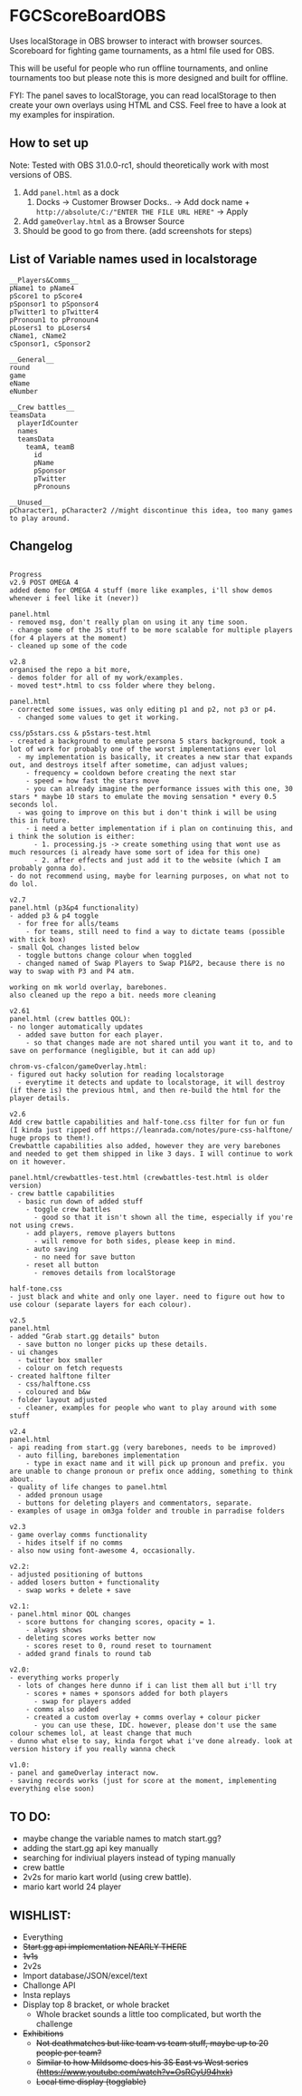 # FGCScoreBoardOBS

Uses localStorage in OBS browser to interact with browser sources. Scoreboard for fighting game tournaments, as a html file used for OBS.

This will be useful for people who run offline tournaments, and online tournaments too but please note this is more designed and built for offline. 

FYI: The panel saves to localStorage, you can read localStorage to then create your own overlays using HTML and CSS. 
Feel free to have a look at my examples for inspiration.

## How to set up
Note: Tested with OBS 31.0.0-rc1, should theoretically work with most versions of OBS.

1. Add ```panel.html``` as a dock
   1. Docks -> Customer Browser Docks.. -> Add dock name + ```http://absolute/C:/"ENTER THE FILE URL HERE"``` -> Apply
2. Add ```gameOverlay.html``` as a Browser Source
3. Should be good to go from there. (add screenshots for steps)

## List of Variable names used in localstorage
```
__Players&Comms__
pName1 to pName4
pScore1 to pScore4
pSponsor1 to pSponsor4
pTwitter1 to pTwitter4
pPronoun1 to pPronoun4
pLosers1 to pLosers4
cName1, cName2
cSponsor1, cSponsor2

__General__
round
game
eName 
eNumber 

__Crew battles__
teamsData
  playerIdCounter
  names
  teamsData
    teamA, teamB
      id
      pName
      pSponsor
      pTwitter
      pPronouns
  
__Unused__
pCharacter1, pCharacter2 //might discontinue this idea, too many games to play around. 
```
## Changelog
```

Progress
v2.9 POST OMEGA 4 
added demo for OMEGA 4 stuff (more like examples, i'll show demos whenever i feel like it (never))

panel.html 
- removed msg, don't really plan on using it any time soon. 
- change some of the JS stuff to be more scalable for multiple players (for 4 players at the moment)
- cleaned up some of the code 

v2.8 
organised the repo a bit more, 
- demos folder for all of my work/examples.
- moved test*.html to css folder where they belong. 

panel.html
- corrected some issues, was only editing p1 and p2, not p3 or p4. 
  - changed some values to get it working. 

css/p5stars.css & p5stars-test.html
- created a background to emulate persona 5 stars background, took a lot of work for probably one of the worst implementations ever lol
  - my implementation is basically, it creates a new star that expands out, and destroys itself after sometime, can adjust values; 
    - frequency = cooldown before creating the next star
    - speed = how fast the stars move
    - you can already imagine the performance issues with this one, 30 stars * maybe 10 stars to emulate the moving sensation * every 0.5 seconds lol.
  - was going to improve on this but i don't think i will be using this in future.
    - i need a better implementation if i plan on continuing this, and i think the solution is either:
      - 1. processing.js -> create something using that wont use as much resources (i already have some sort of idea for this one)
      - 2. after effects and just add it to the website (which I am probably gonna do). 
- do not recommend using, maybe for learning purposes, on what not to do lol. 

v2.7
panel.html (p3&p4 functionality)
- added p3 & p4 toggle 
  - for free for alls/teams
    - for teams, still need to find a way to dictate teams (possible with tick box)
- small QoL changes listed below 
  - toggle buttons change colour when toggled
  - changed named of Swap Players to Swap P1&P2, because there is no way to swap with P3 and P4 atm. 

working on mk world overlay, barebones.
also cleaned up the repo a bit. needs more cleaning

v2.61
panel.html (crew battles QOL): 
- no longer automatically updates
  - added save button for each player.
    - so that changes made are not shared until you want it to, and to save on performance (negligible, but it can add up)

chrom-vs-cfalcon/gameOverlay.html: 
- figured out hacky solution for reading localstorage
  - everytime it detects and update to localstorage, it will destroy (if there is) the previous html, and then re-build the html for the player details. 

v2.6
Add crew battle capabilities and half-tone.css filter for fun or fun (I kinda just ripped off https://leanrada.com/notes/pure-css-halftone/ huge props to them!).
Crewbattle capabilities also added, however they are very barebones and needed to get them shipped in like 3 days. I will continue to work on it however. 

panel.html/crewbattles-test.html (crewbattles-test.html is older version)
- crew battle capabilities
  - basic run down of added stuff
    - toggle crew battles
      - good so that it isn't shown all the time, especially if you're not using crews.
    - add players, remove players buttons
      - will remove for both sides, please keep in mind.
    - auto saving
      - no need for save button   
    - reset all button
      - removes details from localStorage

half-tone.css
- just black and white and only one layer. need to figure out how to use colour (separate layers for each colour).

v2.5 
panel.html
- added "Grab start.gg details" buton
  - save button no longer picks up these details. 
- ui changes
  - twitter box smaller
  - colour on fetch requests
- created halftone filter
  - css/halftone.css
  - coloured and b&w
- folder layout adjusted 
  - cleaner, examples for people who want to play around with some stuff

v2.4 
panel.html
- api reading from start.gg (very barebones, needs to be improved)
  - auto filling, barebones implementation
    - type in exact name and it will pick up pronoun and prefix. you are unable to change pronoun or prefix once adding, something to think about. 
- quality of life changes to panel.html
  - added pronoun usage
  - buttons for deleting players and commentators, separate. 
- examples of usage in om3ga folder and trouble in parradise folders

v2.3 
- game overlay comms functionality 
  - hides itself if no comms
- also now using font-awesome 4, occasionally. 

v2.2: 
- adjusted positioning of buttons
- added losers button + functionality   
  - swap works + delete + save

v2.1:
- panel.html minor QOL changes
  - score buttons for changing scores, opacity = 1. 
    - always shows
  - deleting scores works better now
    - scores reset to 0, round reset to tournament 
  - added grand finals to round tab

v2.0:
- everything works properly
  - lots of changes here dunno if i can list them all but i'll try
    - scores + names + sponsors added for both players
      - swap for players added
    - comms also added
    - created a custom overlay + comms overlay + colour picker
      - you can use these, IDC. however, please don't use the same colour schemes lol, at least change that much 
- dunno what else to say, kinda forgot what i've done already. look at version history if you really wanna check

v1.0:
- panel and gameOverlay interact now. 
- saving records works (just for score at the moment, implementing everything else soon)

```

## TO DO:
- maybe change the variable names to match start.gg? 
- adding the start.gg api key manually
- searching for indiviual players instead of typing manually
- crew battle
- 2v2s for mario kart world (using crew battle). 
- mario kart world 24 player
## WISHLIST: 
- Everything
- ~~Start.gg api implementation NEARLY THERE~~
- ~~1v1s~~
- 2v2s
- Import database/JSON/excel/text
- Challonge API
- Insta replays 
- Display top 8 bracket, or whole bracket
  - Whole bracket sounds a little too complicated, but worth the challenge
- ~~Exhibitions~~
  - ~~Not deathmatches but like team vs team stuff, maybe up to 20 people per team?~~
  - ~~Similar to how Mildsome does his 3S East vs West series (https://www.youtube.com/watch?v=OsRCyU94hxk)~~
  - ~~Local time display (togglable)~~

